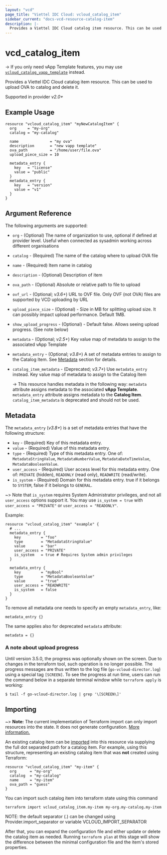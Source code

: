```yaml
---
layout: "vcd"
page_title: "Viettel IDC Cloud: vcloud_catalog_item"
sidebar_current: "docs-vcd-resource-catalog-item"
description: |-
  Provides a Viettel IDC Cloud catalog item resource. This can be used to upload and delete OVA file inside a catalog.
---
```


# vcd\_catalog\_item

-> If you only need vApp Template features, you may use [`vcloud_catalog_vapp_template`](/providers/vmware/vcd/latest/docs/resources/catalog_vapp_template) instead.

Provides a Viettel IDC Cloud catalog item resource. This can be used to upload OVA to catalog and delete it.

Supported in provider *v2.0+*

## Example Usage

```hcl
resource "vcloud_catalog_item" "myNewCatalogItem" {
  org     = "my-org"
  catalog = "my-catalog"

  name              = "my ova"
  description       = "new vapp template"
  ova_path          = "/home/user/file.ova"
  upload_piece_size = 10

  metadata_entry {
    key   = "license"
    value = "public"
  }
  metadata_entry {
    key   = "version"
    value = "v1"
  }
}
```

## Argument Reference

The following arguments are supported:

* `org` - (Optional) The name of organization to use, optional if defined at provider level. Useful when connected as sysadmin working across different organisations
* `catalog` - (Required) The name of the catalog where to upload OVA file
* `name` - (Required) Item name in catalog
* `description` - (Optional) Description of item
* `ova_path` - (Optional) Absolute or relative path to file to upload
* `ovf_url` - (Optional; *v3.6+*) URL to OVF file. Only OVF (not OVA) files are supported by VCD uploading by URL
* `upload_piece_size` - (Optional) - Size in MB for splitting upload size. It can possibly impact upload performance. Default 1MB.
* `show_upload_progress` - (Optional) - Default false. Allows seeing upload progress. (See note below)
* `metadata` - (Optional; *v2.5+*) Key value map of metadata to assign to the associated vApp Template
* `metadata_entry` - (Optional; *v3.8+*) A set of metadata entries to assign to the Catalog Item. See [Metadata](#metadata) section for details.
* `catalog_item_metadata` - (Deprecated; *v3.7+*) Use `metadata_entry` instead.  Key value map of metadata to assign to the Catalog Item

  -> This resource handles metadata in the following way: `metadata` attribute assigns metadata to the associated **vApp Template**.
  `metadata_entry` attribute assigns metadata to the **Catalog Item**. `catalog_item_metadata` is deprecated and should not be used.

<a id="metadata"></a>
## Metadata

The `metadata_entry` (*v3.8+*) is a set of metadata entries that have the following structure:

* `key` - (Required) Key of this metadata entry.
* `value` - (Required) Value of this metadata entry.
* `type` - (Required) Type of this metadata entry. One of: `MetadataStringValue`, `MetadataNumberValue`, `MetadataDateTimeValue`, `MetadataBooleanValue`.
* `user_access` - (Required) User access level for this metadata entry. One of: `PRIVATE` (hidden), `READONLY` (read only), `READWRITE` (read/write).
* `is_system` - (Required) Domain for this metadata entry. true if it belongs to `SYSTEM`, false if it belongs to `GENERAL`.

~> Note that `is_system` requires System Administrator privileges, and not all `user_access` options support it.
   You may use `is_system = true` with `user_access = "PRIVATE"` or `user_access = "READONLY"`.

Example:

```hcl
resource "vcloud_catalog_item" "example" {
  # ...
  metadata_entry {
    key         = "foo"
    type        = "MetadataStringValue"
    value       = "bar"
    user_access = "PRIVATE"
    is_system   = true # Requires System admin privileges
  }

  metadata_entry {
    key         = "myBool"
    type        = "MetadataBooleanValue"
    value       = "true"
    user_access = "READWRITE"
    is_system   = false
  }
}
```

To remove all metadata one needs to specify an empty `metadata_entry`, like:

```
metadata_entry {}
```

The same applies also for deprecated `metadata` attribute:

```
metadata = {}
```

### A note about upload progress

Until version 3.5.0, the progress was optionally shown on the screen. Due to changes in the terraform tool, such operation
is no longer possible. The progress messages are thus written to the log file (`go-vcloud-director.log`) using a special
tag `[SCREEN]`. To see the progress at run time, users can run the command below in a separate terminal window while 
`terraform apply` is working:

```
$ tail -f go-vcloud-director.log | grep '\[SCREEN\]'
```

## Importing

~> **Note:** The current implementation of Terraform import can only import resources into the state. It does not generate
configuration. [More information.][docs-import]

An existing catalog item can be [imported][docs-import] into this resource via supplying the full dot separated path for a
catalog item. For example, using this structure, representing an existing catalog item that was **not** created using Terraform:

```hcl
resource "vcloud_catalog_item" "my-item" {
  org      = "my-org"
  catalog  = "my-catalog"
  name     = "my-item"
  ova_path = "guess"
}
```

You can import such catalog item into terraform state using this command

```
terraform import vcloud_catalog_item.my-item my-org.my-catalog.my-item
```

NOTE: the default separator (.) can be changed using Provider.import_separator or variable VCLOUD_IMPORT_SEPARATOR

[docs-import]:https://www.terraform.io/docs/import/

After that, you can expand the configuration file and either update or delete the catalog item as needed. Running `terraform plan`
at this stage will show the difference between the minimal configuration file and the item's stored properties.
